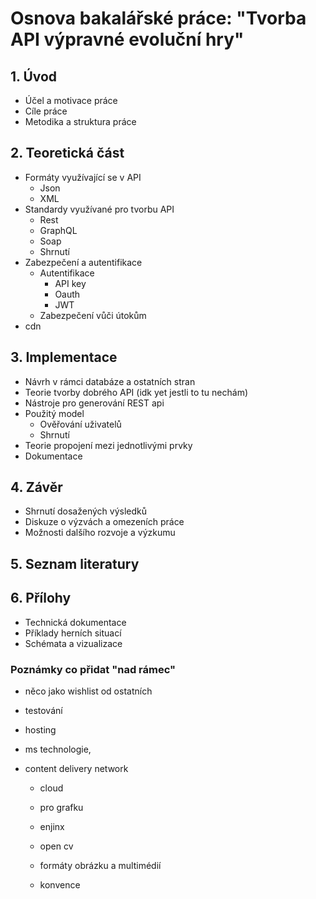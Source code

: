 # Osnova bakalářské práce: "Tvorba API výpravné evoluční hry"

## 1. Úvod

- Účel a motivace práce
- Cíle práce
- Metodika a struktura práce

## 2. Teoretická část

- Formáty využívající se v API
  - Json
  - XML
- Standardy využívané pro tvorbu API
  - Rest
  - GraphQL
  - Soap
  - Shrnutí
- Zabezpečení a autentifikace
  - Autentifikace
    - API key
    - Oauth
    - JWT
  - Zabezpečení vůči útokům
- cdn


## 3. Implementace

- Návrh v rámci databáze a ostatních stran
- Teorie tvorby dobrého API (idk yet jestli to tu nechám)
- Nástroje pro generování REST api
- Použitý model
  - Ověřování uživatelů
  - Shrnutí
- Teorie propojení mezi jednotlivými prvky
- Dokumentace

## 4. Závěr

- Shrnutí dosažených výsledků
- Diskuze o výzvách a omezeních práce
- Možnosti dalšího rozvoje a výzkumu

## 5. Seznam literatury

## 6. Přílohy

- Technická dokumentace
- Příklady herních situací
- Schémata a vizualizace

### Poznámky co přidat "nad rámec"

- něco jako wishlist od ostatních
- testování
- hosting
- ms technologie,
- content delivery network

  - cloud
  - pro grafku
  - enjinx
  - open cv

  - formáty obrázku a multimédií
  - konvence
